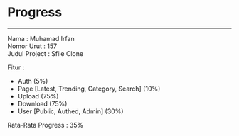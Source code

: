 # Progress
___
Nama : Muhamad Irfan  
Nomor Urut : 157  
Judul Project : Sfile Clone  

Fitur :
- Auth (5%)
- Page [Latest, Trending, Category, Search] (10%)
- Upload (75%)
- Download (75%)
- User [Public, Authed, Admin] (30%)

Rata-Rata Progress : 35%
